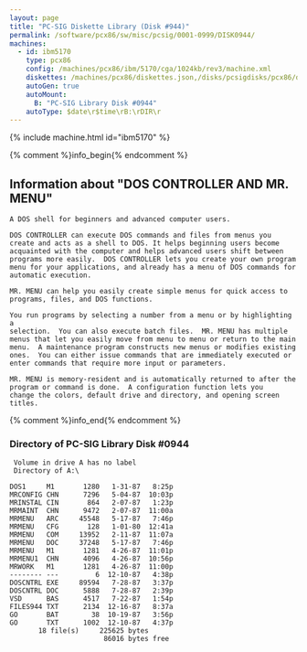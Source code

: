 ```yaml
---
layout: page
title: "PC-SIG Diskette Library (Disk #944)"
permalink: /software/pcx86/sw/misc/pcsig/0001-0999/DISK0944/
machines:
  - id: ibm5170
    type: pcx86
    config: /machines/pcx86/ibm/5170/cga/1024kb/rev3/machine.xml
    diskettes: /machines/pcx86/diskettes.json,/disks/pcsigdisks/pcx86/diskettes.json
    autoGen: true
    autoMount:
      B: "PC-SIG Library Disk #0944"
    autoType: $date\r$time\rB:\rDIR\r
---
```


{% include machine.html id="ibm5170" %}

{% comment %}info_begin{% endcomment %}

## Information about "DOS CONTROLLER AND MR. MENU"

    A DOS shell for beginners and advanced computer users.
    
    DOS CONTROLLER can execute DOS commands and files from menus you
    create and acts as a shell to DOS. It helps beginning users become
    acquainted with the computer and helps advanced users shift between
    programs more easily.  DOS CONTROLLER lets you create your own program
    menu for your applications, and already has a menu of DOS commands for
    automatic execution.
    
    MR. MENU can help you easily create simple menus for quick access to
    programs, files, and DOS functions.
    
    You run programs by selecting a number from a menu or by highlighting a
    selection.  You can also execute batch files.  MR. MENU has multiple
    menus that let you easily move from menu to menu or return to the main
    menu.  A maintenance program constructs new menus or modifies existing
    ones.  You can either issue commands that are immediately executed or
    enter commands that require more input or parameters.
    
    MR. MENU is memory-resident and is automatically returned to after the
    program or command is done.  A configuration function lets you
    change the colors, default drive and directory, and opening screen
    titles.
{% comment %}info_end{% endcomment %}


### Directory of PC-SIG Library Disk #0944

     Volume in drive A has no label
     Directory of A:\

    DOS1     M1       1280   1-31-87   8:25p
    MRCONFIG CHN      7296   5-04-87  10:03p
    MRINSTAL CIN       864   2-07-87   1:23p
    MRMAINT  CHN      9472   2-07-87  11:00a
    MRMENU   ARC     45548   5-17-87   7:46p
    MRMENU   CFG       128   1-01-80  12:41a
    MRMENU   COM     13952   2-11-87  11:07a
    MRMENU   DOC     37248   5-17-87   7:46p
    MRMENU   M1       1281   4-26-87  11:01p
    MRMENU1  CHN      4096   4-26-87  10:56p
    MRWORK   M1       1281   4-26-87  11:00p
    -------- ---         6  12-10-87   4:38p
    DOSCNTRL EXE     89594   7-28-87   3:37p
    DOSCNTRL DOC      5888   7-28-87   2:39p
    VSD      BAS      4517   7-22-87   1:54p
    FILES944 TXT      2134  12-16-87   8:37a
    GO       BAT        38  10-19-87   3:56p
    GO       TXT      1002  12-10-87   4:37p
           18 file(s)     225625 bytes
                           86016 bytes free

